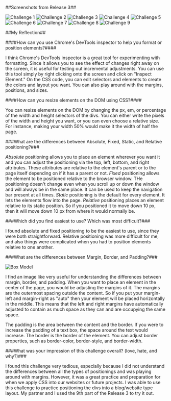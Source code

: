##Screenshots from Release 3##

![Challenge 1](chrome-devtools/imgs/Challenge-1.png)
![Challenge 2](chrome-devtools/imgs/Challenge-2.png)
![Challenge 3](chrome-devtools/imgs/Challenge-3.png)
![Challenge 4](chrome-devtools/imgs/Challenge-4.png)
![Challenge 5](chrome-devtools/imgs/Challenge-5.png)
![Challenge 6](chrome-devtools/imgs/Challenge-6.png)
![Challenge 7](chrome-devtools/imgs/Challenge-7.png)
![Challenge 8](chrome-devtools/imgs/Challenge-8.png)
![Challenge 9](chrome-devtools/imgs/Challenge-9.png)

##My Reflection##

####How can you use Chrome's DevTools inspector to help you format or position elements?####

I think Chrome's DevTools inspector is a great tool for experimenting with formatting. Since it allows you to see the effect of changes right away on the screen, it is useful for testing out incremental adjustments. You can use this tool simply by right clicking onto the screen and click on "Inspect Element." On the CSS code, you can edit selectors and elements to create the colors and layout you want. You can also play around with the margins, positions, and sizes.

####How can you resize elements on the DOM using CSS?####

You can resize elements on the DOM by changing the px, em, or percentage of the width and height selectors of the divs. You can either write the pixels of the width and height you want, or you can even choose a relative size. For instance, making your width 50% would make it the width of half the page.

###What are the differences between Absolute, Fixed, Static, and Relative positioning?###

*Absolute* positioning allows you to place an element wherever you want it and you can adjust the positioning via the top, left, bottom, and right attributes. These attributes are relative to the element's parent or to the page itself depending on if it has a parent or not. *Fixed* positioning allows the element to be positioned relative to the browser window. THe positioning doesn't change even when you scroll up or down the window and will always be in the same place. It can be used to keep the navigation bar present at all times. *Static* positioning is the default for every element. It lets the elements flow into the page. *Relative* positioning places an element relative to its static position. So if you positioned it to move down 10 px, then it will move down 10 px from where it would normally be.

###Which did you find easiest to use? Which was most difficult?###

I found absolute and fixed positioning to be the easiest to use, since they were both straightforward. Relative positioning was more difficult for me, and also things were complicated when you had to position elements relative to one another.

###What are the differences between Margin, Border, and Padding?###

![Box Model](/imgs/box-model.gift)

I find an image like very useful for understanding the differences between margin, border, and padding. When you want to place an element in the center of the page, you would be adjusting the margins of it. The margins are the outermost spacing outside the content. So if you put your margin-left and margin-right as "auto" then your element will be placed horizontally in the middle. This means that the left and right margins have automatically adjusted to contain as much space as they can and are occupying the same space.

The padding is the area between the content and the border. If you were to increase the padding of a text box, the space around the text would increase. The border is the border of the element. You can adjust border properties, such as border-color, border-style, and border-width.

###What was your impression of this challenge overall? (love, hate, and why?)###

I found this challenge very tedious, especially because I did not understand the differences between all the types of positionings and was playing around with margins. However, it was a great practice and preparation for when we apply CSS into our websites or future projects. I was able to use this challenge to practice positioning the divs into a blog/website type layout. My partner and I used the 9th part of the Release 3 to try it out.